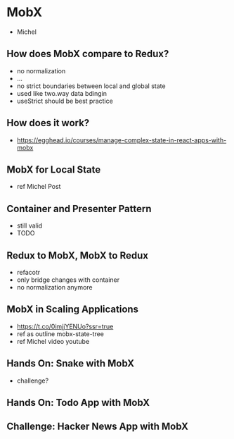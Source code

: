 # MobX

- Michel

## How does MobX compare to Redux?

- no normalization
- ...
- no strict boundaries between local and global state
- used like two.way data bdingin
- useStrict should be best practice

## How does it work?

- https://egghead.io/courses/manage-complex-state-in-react-apps-with-mobx

## MobX for Local State

- ref Michel Post

## Container and Presenter Pattern

- still valid
- TODO

## Redux to MobX, MobX to Redux

- refacotr
- only bridge changes with container
- no normalization anymore

## MobX in Scaling Applications

- https://t.co/0imjjYENUo?ssr=true
- ref as outline mobx-state-tree
- ref Michel video youtube

## Hands On: Snake with MobX

- challenge?

## Hands On: Todo App with MobX

## Challenge: Hacker News App with MobX
